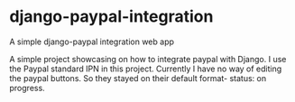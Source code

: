 # django-paypal-integration
A simple django-paypal integration web app


A simple project showcasing on how to integrate paypal with Django. I use the Paypal standard IPN in this project.
Currently I have no way of editing the paypal buttons. So they stayed on their default format- status: on progress.
